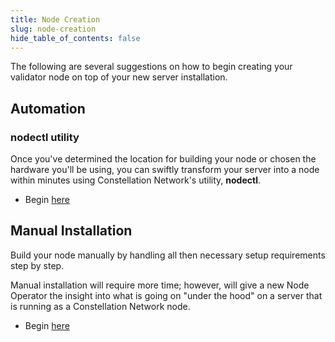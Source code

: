 ```yaml
---
title: Node Creation
slug: node-creation
hide_table_of_contents: false
---
```


The following are several suggestions on how to begin creating your validator node on top of your new server installation.

## Automation 

### nodectl utility

Once you've determined the location for building your node or chosen the hardware you'll be using, you can swiftly transform your server into a node within minutes using Constellation Network's utility, **nodectl**.

- Begin [here](/validate/automated/nodectl)

## Manual Installation
Build your node manually by handling all then necessary setup requirements step by step.  

Manual installation will require more time; however, will give a new Node Operator the insight into what is going on "under the hood" on a server that is running as a Constellation Network node.  

- Begin [here](/validate/manual/manual-install-getting-started)
